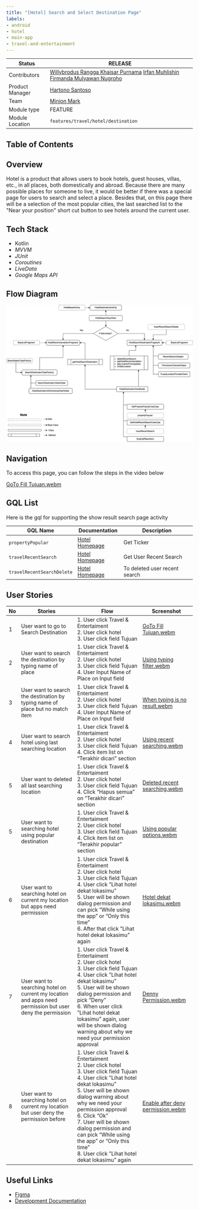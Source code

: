 ```yaml
---
title: "[Hotel] Search and Select Destination Page"
labels:
- android
- hotel
- main-app
- travel-and-entertainment
---
```



| **Status** | <!--start status:GREEN-->RELEASE<!--end status--> |
| --- | --- |
| Contributors | [Willybrodus Rangga Khaisar Purnama](https://tokopedia.atlassian.net/wiki/people/62cb5c393d382dfc9c5f11d2?ref=confluence) [Irfan Muhlishin](https://tokopedia.atlassian.net/wiki/people/5bfe19e5128c7106f57662cc?ref=confluence) [Firmanda Mulyawan Nugroho](https://tokopedia.atlassian.net/wiki/people/5d91c148fdfa560dcc3a040f?ref=confluence)  |
| Product Manager | [Hartono Santoso](https://tokopedia.atlassian.net/wiki/people/5c6f1fc4017b4a53c68aa479?ref=confluence)  |
| Team | [Minion Mark](https://tokopedia.atlassian.net/people/team/54372146-8afa-46e4-8de3-783c53a0cc3b)  |
| Module type | <!--start status:RED-->FEATURE<!--end status--> |
| Module Location | `features/travel/hotel/destination` |

## Table of Contents

<!--toc-->

## Overview

Hotel is a product that allows users to book hotels, guest houses, villas, etc., in all places, both domestically and abroad. Because there are many possible places for someone to live, it would be better if there was a special page for users to search and select a place. Besides that, on this page there will be a selection of the most popular cities, the last searched list to the "Near your position" short cut button to see hotels around the current user.

## Tech Stack

- Kotlin
- *MVVM*
- *JUnit*
- *Coroutines*
- *LiveData*
- *Google Maps API*

## Flow Diagram

![](res/Hotel-Search-Selected-Destination.png)

## Navigation

To access this page, you can follow the steps in the video below

[GoTo Fill Tujuan.webm](/wiki/download/attachments/2223047492/GoTo%20Fill%20Tujuan.webm?version=2&modificationDate=1681439204423&cacheVersion=1&api=v2)

## GQL List

Here is the gql for supporting the show result search page activity



| **GQL Name** | **Documentation** | **Description** |
| --- | --- | --- |
| `propertyPopular` | [Hotel Homepage](/wiki/spaces/TR/pages/838631425/Hotel+Homepage#HotelHomepage-PopularDestination) | Get Ticker |
| `travelRecentSearch` | [Hotel Homepage](/wiki/spaces/TR/pages/838631425/Hotel+Homepage#HotelHomepage-RecentSearch)  | Get User Recent Search |
| `travelRecentSearchDelete` | [Hotel Homepage](/wiki/spaces/TR/pages/838631425/Hotel+Homepage#HotelHomepage-Delete)  | To deleted user recent search |

## User Stories



| **No** | **Stories** | **Flow** | **Screenshot** |
| --- | --- | --- | --- |
| 1 | User want to go to Search Destination | 1. User click Travel & Entertaiment<br/>2. User click hotel<br/>3. User click field Tujuan<br/> | [GoTo Fill Tujuan.webm](/wiki/download/attachments/2223047492/GoTo%20Fill%20Tujuan.webm?version=2&modificationDate=1681439204423&cacheVersion=1&api=v2)<br/> |
| 2 | User want to search the destination by typing name of place | 1. User click Travel & Entertaiment<br/>2. User click hotel<br/>3. User click field Tujuan<br/>4. User Input Name of Place on Input field<br/> | [Using typing filter.webm](/wiki/download/attachments/2223047492/Using%20typing%20filter.webm?version=1&modificationDate=1681439289811&cacheVersion=1&api=v2)<br/> |
| 3 | User want to search the destination by typing name of place but no match item | 1. User click Travel & Entertaiment<br/>2. User click hotel<br/>3. User click field Tujuan<br/>4. User Input Name of Place on Input field<br/> | [When typing is no result.webm](/wiki/download/attachments/2223047492/When%20typing%20is%20no%20result.webm?version=1&modificationDate=1681439929477&cacheVersion=1&api=v2)<br/> |
| 4 | User want to search hotel using last searching location  | 1. User click Travel & Entertaiment<br/>2. User click hotel<br/>3. User click field Tujuan<br/>4. Click item list on “Terakhir dicari” section<br/> | [Using recent searching.webm](/wiki/download/attachments/2223047492/Using%20recent%20searching.webm?version=1&modificationDate=1681439634942&cacheVersion=1&api=v2)<br/> |
| 5 | User want to deleted all last searching location | 1. User click Travel & Entertaiment<br/>2. User click hotel<br/>3. User click field Tujuan<br/>4. Click “Hapus semua” on “Terakhir dicari” section<br/> | [Deleted recent searching.webm](/wiki/download/attachments/2223047492/Deleted%20recent%20searching.webm?version=1&modificationDate=1681440070317&cacheVersion=1&api=v2)<br/> |
| 5 | User want to searching hotel using popular destination | 1. User click Travel & Entertaiment<br/>2. User click hotel<br/>3. User click field Tujuan<br/>4. Click item list on “Terakhir popular” section<br/> | [Using popular options.webm](/wiki/download/attachments/2223047492/Using%20popular%20options.webm?version=1&modificationDate=1681439743623&cacheVersion=1&api=v2)<br/> |
| 6 | User want to searching hotel on current my location but apps need permission | 1. User click Travel & Entertaiment<br/>2. User click hotel<br/>3. User click field Tujuan<br/>4. User click ”Lihat hotel dekat lokasimu”<br/>5. User will be shown dialog permission and can pick “While using the app” or “Only this time”<br/>6. After that click ”Lihat hotel dekat lokasimu” again<br/> | [Hotel dekat lokasimu.webm](/wiki/download/attachments/2223047492/Hotel%20dekat%20lokasimu.webm?version=1&modificationDate=1681440312329&cacheVersion=1&api=v2)<br/> |
| 7 | User want to searching hotel on current my location and apps need permission but user deny the permission | 1. User click Travel & Entertaiment<br/>2. User click hotel<br/>3. User click field Tujuan<br/>4. User click ”Lihat hotel dekat lokasimu”<br/>5. User will be shown dialog permission and pick “Deny”<br/>6. When user click ”Lihat hotel dekat lokasimu” again, user will be shown dialog warning about why we need your permission approval<br/> | [Denny Permission.webm](/wiki/download/attachments/2223047492/Denny%20Permission.webm?version=1&modificationDate=1681440506158&cacheVersion=1&api=v2)<br/> |
| 8 | User want to searching hotel on current my location but user deny the permission before | 1. User click Travel & Entertaiment<br/>2. User click hotel<br/>3. User click field Tujuan<br/>4. User click ”Lihat hotel dekat lokasimu”<br/>5. User will be shown dialog warning about why we need your permission approval<br/>6. Click “Ok”<br/>7. User will be shown dialog permission and can pick “While using the app” or “Only this time”<br/>8. User click ”Lihat hotel dekat lokasimu” again<br/> | [Enable after deny permission.webm](/wiki/download/attachments/2223047492/Enable%20after%20deny%20permission.webm?version=1&modificationDate=1681440581460&cacheVersion=1&api=v2)<br/> |

## Useful Links

- [Figma](https://www.figma.com/file/PxEOtpZawpxhw73GqerP5B/%5BUI---M---HOTEL%5D-All-Screens?node-id=0-1668&t=9uXofoyOENUwDfLn-0)
- [Development Documentation](/wiki/spaces/PA/pages/1553498906/Hotel+Search+by+Map)
